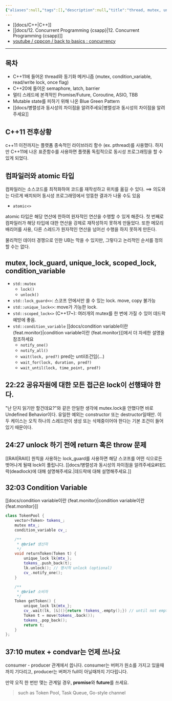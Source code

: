 ```yaml
---
{"aliases":null,"tags":[],"description":null,"title":"thread, mutex, unique_lock, lock_guard {C++}","created":"2024-01-21T16:23:49","updated":"2024-01-22T18:55:27","dg-publish":true,"permalink":"/docs/thread, mutex, unique_lock, lock_guard {C++}/","dgPassFrontmatter":true}
---
```


- [[docs/C++\|C++]]
- [[docs/12. Concurrent Programming {csapp}\|12. Concurrent Programming {csapp}]]
- [youtube / cppcon / back to basics : concurrency](https://youtu.be/F6Ipn7gCOsY)
---

## 목차

- C++11에 들어온 thread와 동기화 메커니즘 (mutex, condition_variable, read/write lock, once flag)
- C++20에 들어온 semaphore, latch, barrier
- 멀티 스레드에 본격적인 Promise/Future, Coroutine, ASIO, TBB
- Mutable state를 피하기 위해 나온 Blue Green Pattern
- [[docs/병렬성과 동시성의 차이점을 알려주세요\|병렬성과 동시성의 차이점을 알려주세요]]

## C++11 전후상황

c++11 이전까지는 플랫폼 종속적인 라이브러리 함수 (ex. pthread)를 사용했다. 하지만 C++11에 나온 표준함수를 사용하면 플랫폼 독립적으로 동시성 프로그래밍을 할 수 있게 되었다.

## 컴파일러와 atomic 타입

컴파일러는 소스코드를 최적화하여 코드를 재작성하고 위치를 옮길 수 있다. ⟹ 의도와는 다르게 배치되어 동시성 프로그래밍에서 엉뚱한 결과가 나올 수도 있음

- `atomic<>`

atomic 타입은 해당 연산에 한하여 원자적인 연산을 수행할 수 있게 해준다. 첫 번째로 컴파일러가 해당 타입에 대한 연산을 강제로 재작성하지 못하게 만들었다. 또한 메모리 배리어를 사용, 다른 스레드가 원자적인 연산을 넘어선 수행을 하지 못하게 만든다.

물리적인 데이터 경쟁으로 인한 UB는 막을 수 있지만, 그렇다고 논리적인 순서를 정의할 수는 없다.

## mutex, lock_guard, unique_lock, scoped_lock, condition_variable

- `std::mutex`
	- `lock()`
	- `unlock()`
- `std::lock_guard<>`: 스코프 안에서만 쓸 수 있는 lock. move, copy 불가능
- `std::unique_lock<>`: move가 가능한 lock.
- `std::scoped_lock<>` (C++17~): 여러개의 mutex를 한 번에 가질 수 있어 데드락 예방에 좋음.
- `std::condition_variable` [[docs/condition variable이란 {feat.monitor}\|condition variable이란 {feat.monitor}]]에서 더 자세한 설명을 참조하세요
	- `notify_one()`
	- `notify_all()`
	- `wait(lock, pred?)` pred는 until조건임(...)
	- `wait_for(lock, duration, pred?)`
	- `wait_until(lock, time_point, pred?)`

## 22:22 공유자원에 대한 모든 접근은 lock이 선행돼야 한다.

"난 단지 읽기만 할건데요?"와 같은 안일한 생각에 mutex.lock을 안했다면 바로 Undefined Behavior이다. 유일한 예외는 constructor 또는 destructor일때만. 이 두 케이스는 오직 하나의 스레드만이 생성 또는 삭제중이어야 한다는 기본 조건이 들어있기 때문이다.

## 24:27 unlock 하기 전에 return 혹은 throw 문제

[[RAII\|RAII]] 원칙을 사용하는 lock_guard를 사용하면 해당 스코프를 어떤 식으로든 벗어나게 될때 lock이 풀립니다. [[docs/병렬성과 동시성의 차이점을 알려주세요#데드락(deadlock)에 대해 설명해주세요.\|데드락에 대해 설명해주세요.]]

## 32:03 Condition Variable

[[docs/condition variable이란 {feat.monitor}\|condition variable이란 {feat.monitor}]]

```cpp
class TokenPool {
	vector<Token> tokens_;
	mutex mtx_;
	condition_variable cv_;

	/**
	 * @brief 생산자
	 */
	void returnToken(Token t) {
		unique_lock lk{mtx_};
		tokens_.push_back(t);
		lk.unlock(); // 명시적 unlock (optional)
		cv_.notify_one();
	}

	/**
	 * @brief 소비자
	 */
	Token getToken() {
		unique_lock lk{mtx_};
		cv_.wait(lk, [&](){return !tokens_.empty();}) // until not empty
		Token t = move(tokens_.back());
		tokens_.pop_back();
		return t;
	}
};
```

## 37:10 mutex + condvar는 언제 쓰나요

consumer - producer 관계에서 씁니다. consumer는 버퍼가 원소를 가지고 있을때까지 기다리고, producer는 버퍼가 full이 아닐때까지 기다립니다.

만약 오직 한 번만 맺는 관계일 경우, **promise**와 **future**를 쓰세요.

> such as Token Pool, Task Queue, Go-style channel
